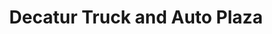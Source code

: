---
title: "Decatur Truck and Auto Plaza"
url: /decatur/decatur-truck-and-auto-plaza/
shop: convenience
---